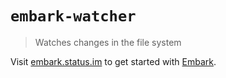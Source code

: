 # `embark-watcher`

> Watches changes in the file system

Visit [embark.status.im](https://embark.status.im/) to get started with
[Embark](https://github.com/embark-framework/embark).
